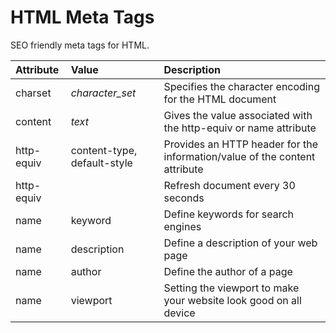 # HTML Meta Tags
SEO friendly meta tags for HTML.

| Attribute             | Value | Description                           |
|:----------------------|:------|:---------------------------------|
| charset    | *character_set* | Specifies the character encoding for the HTML document |
| content    | *text*      | Gives the value associated with the http-equiv or name attribute |
| http-equiv | content-type, default-style | Provides an HTTP header for the information/value of the content attribute |
| http-equiv |             | Refresh document every 30 seconds |
| name       | keyword     |  Define keywords for search engines    |
| name       | description | Define a description of your web page |
| name       | author      | Define the author of a page           |
| name       | viewport    | Setting the viewport to make your website look good on all device |
